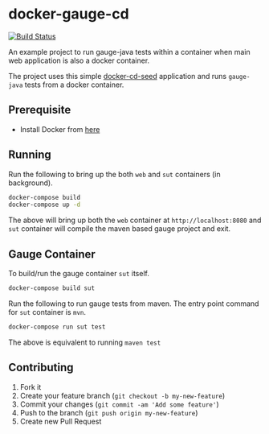 # docker-gauge-cd
[![Build Status](https://travis-ci.org/sitture/docker-gauge-cd.svg?branch=master)](https://travis-ci.org/sitture/docker-gauge-cd)

An example project to run gauge-java tests within a container when main web application is also a docker container.

The project uses this simple [docker-cd-seed](https://github.com/sitture/docker-cd-seed) application and runs `gauge-java` tests from a docker container.

## Prerequisite

* Install Docker from [here](https://www.digitalocean.com/community/tutorials/how-to-install-and-use-docker-getting-started)

## Running

Run the following to bring up the both `web` and `sut` containers (in background).

```bash
docker-compose build
docker-compose up -d
```

The above will bring up both the `web` container at `http://localhost:8080` and `sut` container will compile the maven based gauge project and exit.

## Gauge Container

To build/run the gauge container `sut` itself.

```bash
docker-compose build sut
```

Run the following to run gauge tests from maven. The entry point command for `sut` container is `mvn`.

```bash
docker-compose run sut test
```

The above is equivalent to running `maven test`

## Contributing

1. Fork it
2. Create your feature branch (`git checkout -b my-new-feature`)
3. Commit your changes (`git commit -am 'Add some feature'`)
4. Push to the branch (`git push origin my-new-feature`)
5. Create new Pull Request
